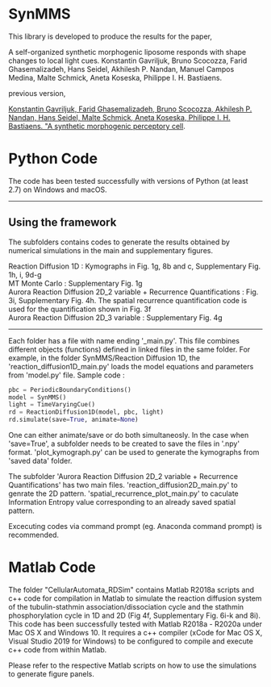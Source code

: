 # SynMMS

This library is developed to produce the results for the paper, 

A self-organized synthetic morphogenic liposome responds with shape changes to local light cues. 
Konstantin Gavriljuk, Bruno Scocozza, Farid Ghasemalizadeh, Hans Seidel, Akhilesh P. Nandan, Manuel Campos Medina, Malte Schmick, Aneta Koseska, Philippe I. H. Bastiaens.

previous version,

[Konstantin Gavriljuk, Farid Ghasemalizadeh, Bruno Scocozza, Akhilesh P. Nandan, Hans Seidel, Malte Schmick, Aneta Koseska, Philippe I. H. Bastiaens. "A synthetic morphogenic perceptory cell](https://doi.org/10.1101/481887).


Python Code
===================

The code has been tested successfully with versions of Python (at least 2.7) on Windows and macOS.

-------------------------
Using the framework
-------------------------

The subfolders contains codes to generate the results obtained by numerical simulations in the main and supplementary figures.

Reaction Diffusion 1D : Kymographs in Fig. 1g, 8b and c, Supplementary Fig. 1h, i, 9d-g\
MT Monte Carlo               : Supplementary Fig. 1g \
Aurora Reaction Diffusion 2D_2 variable + Recurrence Quantifications : Fig. 3i, Supplementary Fig. 4h. The spatial recurrence quantification code is used for the quantification shown in Fig. 3f \
Aurora Reaction Diffusion 2D_3 variable                   : Supplementary Fig. 4g

-----------------------------------------------------------

Each folder has a file with name ending '_main.py'. This file combines different objects (functions) defined in linked files in the same folder. For example, in the folder SynMMS/Reaction Diffusion 1D,
the 'reaction_diffusion1D_main.py' loads the model equations and parameters from 'model.py' file. 
Sample code :
```python
pbc = PeriodicBoundaryConditions()
model = SynMMS()
light = TimeVaryingCue()
rd = ReactionDiffusion1D(model, pbc, light)
rd.simulate(save=True, animate=None)
```
One can either animate/save or do both simultaneosly. In the case when 'save=True', a subfolder needs to be created to save the files in '.npy' format.
'plot_kymograph.py' can be used to generate the kymographs from 'saved data' folder.

The subfolder 'Aurora Reaction Diffusion 2D_2 variable + Recurrence Quantifications' has two main files. 'reaction_diffusion2D_main.py' to genrate the 2D pattern.
'spatial_recurrence_plot_main.py' to caculate Information Entropy value corresponding to an already saved spatial pattern. 

Excecuting codes via command prompt (eg. Anaconda command prompt) is recommended.


Matlab Code
===================

The folder "CellularAutomata_RDSim" contains Matlab R2018a scripts and c++ code for compilation in Matlab to simulate the reaction diffusion system of the tubulin-stathmin association/dissociation cycle and the stathmin phosphorylation cycle in 1D and 2D (Fig 4f, Supplementary Fig. 6i-k and 8i). This code has been successfully tested with Matlab R2018a - R2020a under Mac OS X and Windows 10. It requires a c++ compiler (xCode for Mac OS X, Visual Studio 2019 for Windows) to be configured to compile and execute c++ code from within Matlab.

Please refer to the respective Matlab scripts on how to use the simulations to generate figure panels.
